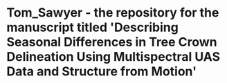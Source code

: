 # Tom_Sawyer - the repository for the manuscript titled 'Describing Seasonal Differences in Tree Crown Delineation Using Multispectral UAS Data and Structure from Motion'
